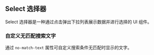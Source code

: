 <div class="demo-header">
<p class="overviewicon">
  <span class="wapi-form-dropdown"/>
</p>

## Select 选择器

<nova-uxlink widget-name="Dropdown"></nova-uxlink>

Select 选择器是一种通过点击弹出下拉列表展示数据并进行选择的 UI 组件。
</div>

### 自定义无匹配搜索文字

通过 `no-match-text` 属性可自定义搜索条件无匹配时显示的文字。

<nova-demo-view link="select/no-match-text"></nova-demo-view>

 <br>


